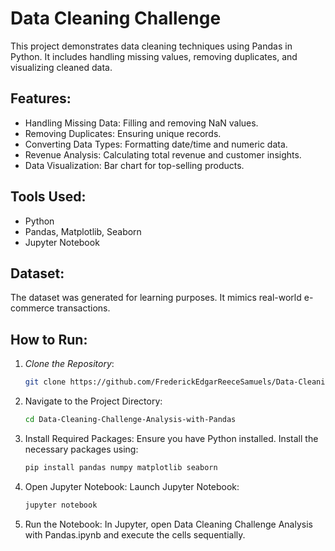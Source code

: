 # Data Cleaning Challenge
This project demonstrates data cleaning techniques using Pandas in Python. It includes handling missing values, removing duplicates, and visualizing cleaned data.

## Features:
- Handling Missing Data: Filling and removing NaN values.
- Removing Duplicates: Ensuring unique records.
- Converting Data Types: Formatting date/time and numeric data.
- Revenue Analysis: Calculating total revenue and customer insights.
- Data Visualization: Bar chart for top-selling products.

## Tools Used:
- Python
- Pandas, Matplotlib, Seaborn
- Jupyter Notebook

## Dataset:
The dataset was generated for learning purposes. It mimics real-world e-commerce transactions.

## How to Run:

1. *Clone the Repository*:
   ```bash
   git clone https://github.com/FrederickEdgarReeceSamuels/Data-Cleaning-Challenge-Analysis-with-Pandas.git

2. Navigate to the Project Directory:

   ```bash
   cd Data-Cleaning-Challenge-Analysis-with-Pandas


3. Install Required Packages: Ensure you have Python installed. Install the necessary packages using:

   ```bash
   pip install pandas numpy matplotlib seaborn


4. Open Jupyter Notebook: Launch Jupyter Notebook:

   ```bash
   jupyter notebook


5. Run the Notebook: In Jupyter, open Data Cleaning Challenge Analysis with Pandas.ipynb and execute the cells sequentially.
